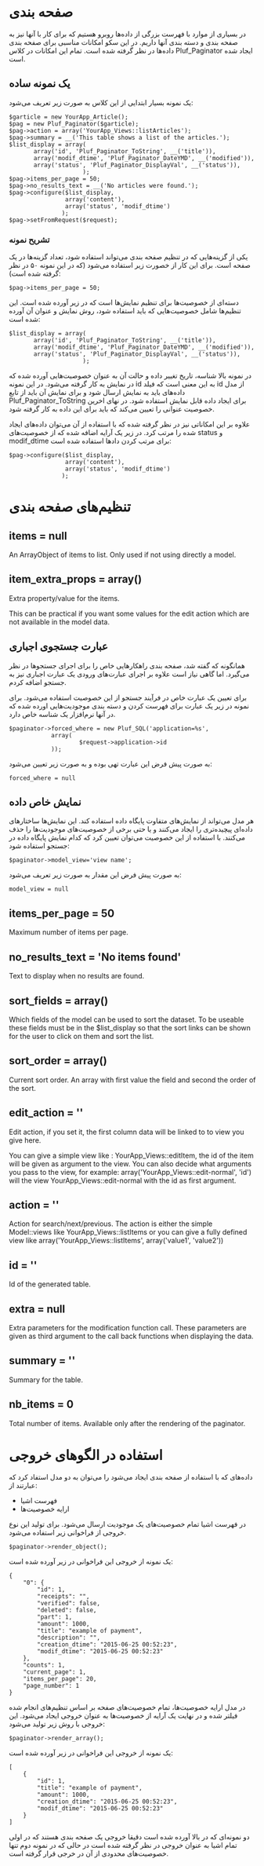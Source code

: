 # صفحه بندی

در بسیاری از موارد با فهرست بزرگی از داده‌ها روبرو هستیم که برای کار با آنها نیز به صفحه بندی و دسته بندی آنها داریم. در این سکو امکانات مناسبی برای صفحه بندی داده‌ها در نظر گرفته شده است. تمام این امکانات در کلاس Pluf_Paginator ایجاد شده است.


## یک نمونه ساده

یک نمونه بسیار ابتدایی از این کلاس به صورت زیر تعریف می‌شود:

	$garticle = new YourApp_Article();
	$pag = new Pluf_Paginator($garticle);
	$pag->action = array('YourApp_Views::listArticles');
	$pag->summary = __('This table shows a list of the articles.');
	$list_display = array(
	       array('id', 'Pluf_Paginator_ToString', __('title')),
	       array('modif_dtime', 'Pluf_Paginator_DateYMD', __('modified')),
	       array('status', 'Pluf_Paginator_DisplayVal', __('status')), 
	                     );
	$pag->items_per_page = 50;
	$pag->no_results_text = __('No articles were found.');
	$pag->configure($list_display, 
	                array('content'), 
	                array('status', 'modif_dtime')
	               );
	$pag->setFromRequest($request);

### تشریح نمونه 

یکی از گزینه‌هایی که در تنظیم صفحه بندی می‌تواند استفاده شود، تعداد گزینه‌ها در یک صفحه است. برای این کار از خصورت زیر استفاده می‌شود (که در این نمونه ۵۰ در نظر گرفته شده است):

	$pag->items_per_page = 50;

دسته‌ای از خصوصیت‌ها برای تنظیم نمایش‌ها است که در زیر آورده شده است. این تنظیم‌ها شامل خصوصیت‌هایی که باید استفاده شود، روش نمایش و عنوان آن آورده شده است:

	$list_display = array(
	       array('id', 'Pluf_Paginator_ToString', __('title')),
	       array('modif_dtime', 'Pluf_Paginator_DateYMD', __('modified')),
	       array('status', 'Pluf_Paginator_DisplayVal', __('status')), 
	                     );

در نمونه بالا شناسه، تاریخ تغییر داده و حالت آن به عنوان خصوصیت‌هایی آورده شده که در نمایش به کار گرفته می‌شود. در این نمونه id به این معنی است که فیلد id از مدل داده‌های باید به نمایش ارسال شود و برای نمایش آن باید از تابع Pluf_Paginator_ToString‌ برای ایجاد داده قابل نمایش استفاده شود. در نهای اخرین خصوصیت عنوانی را تعیین می‌کند که باید برای این داده به کار گرفته شود.

علاوه بر این امکاناتی نیز در نظر گرفته شده که با استفاده از آن می‌توان داده‌های ایجاد شده را مرتب کرد. در زیر یک آرایه اضافه شده که از خصوصیت‌های status و modif_dtime برای مرتب کردن دادها استفاده شده است:

	$pag->configure($list_display, 
	                array('content'), 
	                array('status', 'modif_dtime')
	               );

# تنظیم‌های صفحه بندی


## items = null

An ArrayObject of items to list. Only used if not using directly a model.

## item_extra_props = array()

Extra property/value for the items.

This can be practical if you want some values for the edit action which are not available in the model data.

## عبارت جستجوی اجباری

همانگونه که گفته شد، صفحه بندی راهکارهایی خاص را برای اجرای جستجوها در نظر می‌گیرد. اما گاهی نیاز است علاوه بر اجرای عبارت‌های ورودی یک عبارت اجباری نیز به جستجو اضافه کردم. 

برای تعیین یک عبارت خاص در فرآیند جستجو از این خصوصیت استفاده می‌شود. برای نمونه در زیر یک عبارت برای فهرست کردن و دسته بندی موجودیت‌هایی اورده شده که در آنها نرم‌افزار یک شناسه خاص دارد.

	$paginator->forced_where = new Pluf_SQL('application=%s', 
                array(
                        $request->application->id
                ));

به صورت پیش فرض این عبارت تهی بوده و به صورت زیر تعیین می‌شود:

	forced_where = null

## نمایش خاص داده

هر مدل می‌تواند از نمایش‌های متفاوت پایگاه داده استفاده کند. این نمایش‌ها ساختارهای داده‌ای پیچیده‌تری را ایجاد می‌کنند و یا حتی برخی از خصوصیت‌های موجودیت‌ها را حذف می‌کنند. با استفاده از این خصوصیت می‌توان تعیین کرد که کدام نمایش پایگاه داده در جستجو استفاده شود:

	$paginator->model_view='view name';

به صورت پیش فرض این مقدار به صورت زیر تعریف می‌شود:

	model_view = null

## items_per_page = 50

Maximum number of items per page.

## no_results_text = 'No items found'

Text to display when no results are found.

## sort_fields = array()

Which fields of the model can be used to sort the dataset. To be useable these fields must be in the $list_display so that the sort links can be shown for the user to click on them and sort the list.

## sort_order = array()

Current sort order. An array with first value the field and second the order of the sort.

## edit_action = ''

Edit action, if you set it, the first column data will be linked to to view you give here.

You can give a simple view like : YourApp_Views::editItem, the id of the item will be given as argument to the view. You can also decide what arguments you pass to the view, for example: array('YourApp_Views::edit-normal', 'id') will the view YourApp_Views::edit-normal with the id as first argument.

## action = ''

Action for search/next/previous. The action is either the simple Model::views like YourApp_Views::listItems or you can give a fully defined view like array('YourApp_Views::listItems', array('value1', 'value2'))

## id = ''

Id of the generated table.

## extra = null

Extra parameters for the modification function call. These parameters are given as third argument to the call back functions when displaying the data.

## summary = ''

Summary for the table.

## nb_items = 0

Total number of items. Available only after the rendering of the paginator.

# استفاده در الگوهای خروجی

داده‌های که با استفاده از صفحه بندی ایجاد می‌شود را می‌توان به دو مدل استفاد کرد که عبارتند از:

- فهرست اشیا
- ارایه خصوصیت‌ها

در فهرست اشیا تمام خصوصیت‌های یک موجودیت ارسال می‌شود. برای تولید این نوع خروجی از فراخوانی زیر استفاده می‌شود.

	$paginator->render_object();

یک نمونه از خروجی این فراخوانی در زیر آورده شده است:

	{
	    "0": {
	        "id": 1,
	        "receipts": "",
	        "verified": false,
	        "deleted": false,
	        "part": 1,
	        "amount": 1000,
	        "title": "example of payment",
	        "description": "",
	        "creation_dtime": "2015-06-25 00:52:23",
	        "modif_dtime": "2015-06-25 00:52:23"
	    },
	    "counts": 1,
	    "current_page": 1,
	    "items_per_page": 20,
	    "page_number": 1
	}

در مدل ارایه خصوصیت‌ها، تمام خصوصیت‌های صفحه بر اساس تنظیم‌های انجام شده فیلتر شده و در نهایت یک آرایه از خصوصیت‌ها به عنوان خروجی ایجاد می‌شود. این خروجی با روش زیر تولید می‌شود:

	$paginator->render_array();

یک نمونه از خروجی این فراخوانی در زیر آورده شده است:

	[
	    {
	        "id": 1,
	        "title": "example of payment",
	        "amount": 1000,
	        "creation_dtime": "2015-06-25 00:52:23",
	        "modif_dtime": "2015-06-25 00:52:23"
	    }
	]

دو نمونه‌ای که در بالا آورده شده است دقیقا خروجی یک صفحه بندی هستند که در اولی تمام اشیا به عنوان خروجی در نظر گرفته شده است در حالی که در نمونه دوم تنها خصوصیت‌های محدودی از آن در خرجی قرار گرفته است.
